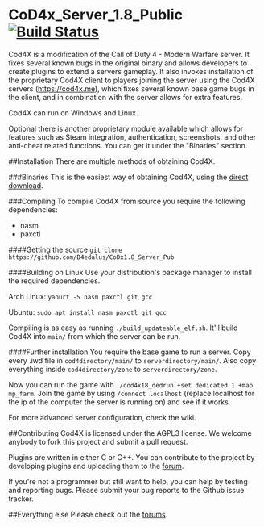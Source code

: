 # CoD4x_Server_1.8_Public [![Build Status](https://travis-ci.org/D4edalus/CoD4x1.8_Server_Pub.svg?branch=master)](https://travis-ci.org/D4edalus/CoD4x1.8_Server_Pub)
Cod4X is a modification of the Call of Duty 4 - Modern Warfare server. It fixes several known bugs in the original binary and allows developers to create plugins to extend a servers gameplay. It also invokes installation of the proprietary Cod4X client to players joining the server using the Cod4X servers (https://cod4x.me), which fixes several known base game bugs in the client, and in combination with the server allows for extra features.

Cod4X can run on Windows and Linux.

Optional there is another proprietary module available which allows for features such as Steam integration, authentication, screenshots, and other anti-cheat related functions. You can get it under the "Binaries" section.

##Installation
There are multiple methods of obtaining Cod4X.

###Binaries
This is the easiest way of obtaining Cod4X, using the [direct download](https://cod4x.me/index.php?attachments/serverfiles_15-6-zip.19/).

###Compiling
To compile Cod4X from source you require the following dependencies:
- nasm
- paxctl

####Getting the source
`git clone https://github.com/D4edalus/CoDx1.8_Server_Pub`

####Building on Linux
Use your distribution's package manager to install the required dependencies.

Arch Linux:
`yaourt -S nasm paxctl git gcc`

Ubuntu:
`sudo apt install nasm paxctl git gcc`

Compiling is as easy as running `./build_updateable_elf.sh`.
It'll build Cod4X into `main/` from which the server can be run.

####Further installation
You require the base game to run a server. Copy every .iwd file in `cod4directory/main/` to `serverdirectory/main/`.
Also copy everything inside `cod4directory/zone` to `serverdirectory/zone`.

Now you can run the game with `./cod4x18_dedrun +set dedicated 1 +map mp_farm`. Join the game by using `/connect localhost` (replace localhost for the ip of the computer the server is running on) and see if it works.

For more advanced server configuration, check the wiki.

##Contributing
Cod4X is licensed under the AGPL3 license. We welcome anybody to fork this project and submit a pull request.

Plugins are written in either C or C++. You can contribute to the project by developing plugins and uploading them to the [forum](https://cod4x.me/index.php?forums/releases.13/).

If you're not a programmer but still want to help, you can help by testing and reporting bugs. Please submit your bug reports to the Github issue tracker.

##Everything else
Please check out the [forums](https://cod4x.me).
